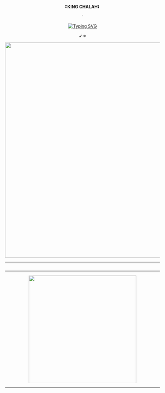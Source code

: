 <div align="center">
    ⏬<b>KING CHALAH</b>⏬</b>

  
<div align="center">
</p>
 `
 



 
 [![Typing SVG](https://readme-typing-svg.herokuapp.com?font=Rockstar-ExtraBold&color=F33A6A&lines=𝐖𝐞𝐥𝐜𝐨𝐦𝐞+𝐓𝐨+𝙆𝙄𝙉𝙂+CHALA+TECH-+𝗕𝗢𝗧.🤣;+BOT+POWERD+BY+CHALANA💕ඉතිං+කොහොමද❿😁මොකද+කරන්නෙ🇧🇷)](https://git.io/typing-svg)

➹➜

 <p align="center">
<a href="https://github.com/Chalana90/QUEEN_DIMA_MD">
    <img src=https://i.ibb.co/D1X49SK/3536.jpg"  width="700px">
</a>
<hr>

<a href="#"><img src="http://readme-typing-svg.herokuapp.com?color=ff00ab&center=true&vCenter=true&multiline=false&lines=QUEEN+DIMA+MD+OWNER+CHALAH+TECH(DARK.CYBER)" alt="">   
</p>





<hr>

<a href="https://whatsapp.com/channel/0029Vb04zWSBFLgVwEvUMB1O"><img src="https://img.shields.io/badge/Join%20Our%20WhatsApp%20Channel-red"  width="350"></a>

<hr>
